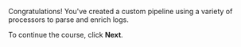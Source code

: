 Congratulations! You've created a custom pipeline using a variety of processors to parse and enrich logs.

To continue the course, click **Next**.
